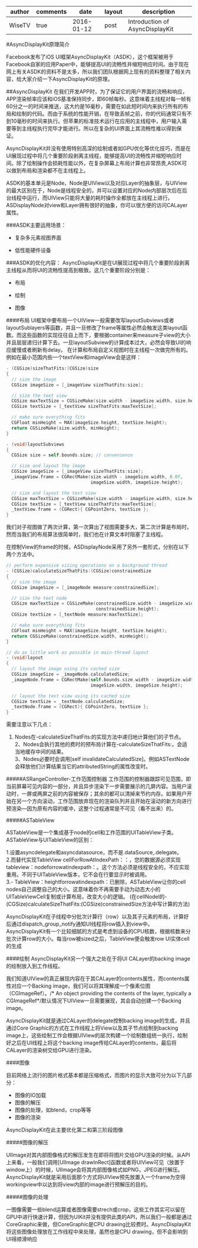 

author  | comments   | date        | layout  | description
------- | ---------- |-------------|---------|-------
WiseTV  | true       | 2016-01-12  | post    |Introduction of AsyncDisplayKit

#AsyncDisplayKit原理简介

Facebook发布了iOS UI框架AsyncDisplayKit（ASDK），这个框架被用于Facebook自家的应用Paper中，能够提高UI的流畅性并缩短响应时间。由于现在网上有关ASDK的资料不是太多，所以我们团队根据网上现有的资料整理了相关内容，给大家介绍一下AsyncDisplayKit的原理。

##AsyncDisplayKit
在我们开发APP时，为了保证它的用户界面的流畅和响应，APP渲染帧率应该和iOS基准保持同步，即60帧每秒。这意味着主线程对每一帧有60分之一的时间来推送，这大约是16毫秒，需要在如此短时间内来执行所有的布局和绘制的代码。而由于系统的性能开销，在导致丢帧之前，你的代码通常只有不到10毫秒的时间来执行。但苹果的标准技术运行在应用的主线程中，用户输入需要等到主线程执行完毕才能进行。所以在复杂的UI界面上其流畅性难以得到保证。

AsyncDisplayKit并没有使用特别高深的绘制或者如GPU优化等优化技巧，而是在UI展现过程中将几个重要阶段剥离主线程，能够提高UI的流畅性并缩短响应时间。除了绘制操作会损耗性能以外，在复杂屏幕上布局计算也非常昂贵,ASDK可以做到布局和渲染都不在主线程上。

ASDK的基本单元是Node，Node是UIView以及对应Layer的抽象层，与UIView的最大区别在于，Node是线程安全的，并可以设置对应的Node内部层次后在后台线程中运行，而UIView只能将大量的耗时操作全都放在主线程上进行。
ASDisplayNode对view和Layer拥有很好的抽象，你可以很方便的访问CALayer属性。



###ASDK主要运用场景：
* 复杂多元素视图界面

* 低性能硬件设备



###ASDK的优化内容：
AsyncDisplayKit是在UI展现过程中将几个重要阶段剥离主线程从而将UI的流畅性提高到极致。这几个重要阶段分别是：

* 布局

* 绘制

* 图像



####布局
UI框架中要布局一个UIView一般需要改写layoutSubviews或者layoutSublayers等函数，并且一旦修改了frame等属性必然会触发这类layout函数。而这些函数的实现往往自上而下，要根据container来measure子view的大小并且层层递归计算下去。一旦layoutSubview的计算成本过大，必然会导致UI的响应缓慢或者刷新有delay。
在计算和布局自定义视图时在主线程一次做完所有的。例如在最小范围内些一个textView和imageView会是这样：

```objective-c
- (CGSize)sizeThatFits:(CGSize)size
{
  // size the image
  CGSize imageSize = [_imageView sizeThatFits:size];

  // size the text view
  CGSize maxTextSize = CGSizeMake(size.width - imageSize.width, size.height);
  CGSize textSize = [_textView sizeThatFits:maxTextSize];

  // make sure everything fits
  CGFloat minHeight = MAX(imageSize.height, textSize.height);
  return CGSizeMake(size.width, minHeight);
}

- (void)layoutSubviews
{
  CGSize size = self.bounds.size; // convenience

  // size and layout the image
  CGSize imageSize = [_imageView sizeThatFits:size];
  _imageView.frame = CGRectMake(size.width - imageSize.width, 0.0f,
                                imageSize.width, imageSize.height);

  // size and layout the text view
  CGSize maxTextSize = CGSizeMake(size.width - imageSize.width, size.height);
  CGSize textSize = [_textView sizeThatFits:maxTextSize];
  _textView.frame = (CGRect){ CGPointZero, textSize };
}
```
我们对子视图做了两次计算，第一次算出了视图需要多大，第二次计算是布局时，然而当我们的布局算法很简单时，我们也在计算文本时阻塞了主线程。

在控制View的frame的时候，ASDisplayNode采用了另外一套形式，分别在以下两个方法中。

```objective-c
// perform expensive sizing operations on a background thread
- (CGSize)calculateSizeThatFits:(CGSize)constrainedSize
{
  // size the image
  CGSize imageSize = [_imageNode measure:constrainedSize];

  // size the text node
  CGSize maxTextSize = CGSizeMake(constrainedSize.width - imageSize.width,
                                  constrainedSize.height);
  CGSize textSize = [_textNode measure:maxTextSize];

  // make sure everything fits
  CGFloat minHeight = MAX(imageSize.height, textSize.height);
  return CGSizeMake(constrainedSize.width, minHeight);
}

// do as little work as possible in main-thread layout
- (void)layout
{
  // layout the image using its cached size
  CGSize imageSize = _imageNode.calculatedSize;
  _imageNode.frame = CGRectMake(self.bounds.size.width - imageSize.width, 0.0f,
                                imageSize.width, imageSize.height);

  // layout the text view using its cached size
  CGSize textSize = _textNode.calculatedSize;
  _textNode.frame = (CGRect){ CGPointZero, textSize };
}
```
需要注意以下几点：</br>
1. Nodes在-calculateSizeThatFits:的实现方法中递归地计算他们的子节点。</br>
2、Nodes会执行其他的费时的预布局计算在-calculateSizeThatFits:，会适当地缓存中间的结果。</br>
3、Nodes必要时会调用[self invalidateCalculatedSize]。例如ASTextNode会释放他们计算结果当它的attributedString的属性改变时。


#####ASRangeController-工作范围控制器
工作范围的控制器跟踪可见范围，即当前屏幕可见内容的一部分，并且异步渲染下一步需要展示的几屏内容。当用户滚动时，一屏或两屏之前的内容被保存；其余的都可以清掉来节约内存。如果用户开始在另一个方向滚动，工作范围放弃现在的渲染队列并且开始在滚动的新方向进行预渲染—因为原有内容的缓冲，这整个过程通常是不可见（看不出来）的。 

#####ASTableView

ASTableView是一个集成基于node的cell和工作范围的UITableView子类。 
ASTableView与UITableView的区别：

1.设置asyncdelegate和asyncdatasource，而不是.dataSource,.delegate。</br>
 2.而替代实现TableView cellForRowAtIndexPath：：，您的数据源必须实现tableview：nodeforrowatindexpath：。这个方法必须是线程安全的，不应实现重用。不同于UITableView版本，它不会在行要显示时被调用。 </br>
 3.- TableView：heightforrowatindexpath：已删除，ASTableView让你的cell nodes自己调整自己的大小。这意味着你不再需要手动为动态大小的UITableViewCell复制或计算布局，改变大小的逻辑。 (在cellNodel的- (CGSize)calculateSizeThatFits:(CGSize)constrainedSize方法中写计算的方法)

AsyncDisplayKit在子线程中分批次计算行（row）以及其子元素的布局，计算好后通过dispatch_group_notify通知UI线程将row插入到view中。 AsyncDisplayKit有一个比较细腻的方式是考虑到设备的CPU核数，根据核数来分批次计算row的大小。每当row被sized之后，TableView便会触发row UI实体cell的生成

####绘制
AsyncDisplayKit另一个强大之处在于将UI CALayer的backing image的绘制放入到工作线程。

我们知道UIView的真正展现内容在于其CALayer的contents属性，而contents属性对应一个Backing image，我们可以将其理解成一个像素位图（CGImageRef）。/* An object providing the contents of the layer, typically a CGImageRef*/默认情况下UIView一旦需要展现，其会自动创建一个Backing image。

AsyncDisplayKit就是通过CALayer的delegate控制backing image的生成，并且通过Core Graphic的方式在工作线程上将View以及其子节点绘制到backing image上，这些绘制工作会根据UIView的层次构建一个绘制数组统一执行，绘制好之后在UI线程上将这个backing image传给CALayer的contents，最后将CALayer的渲染树交给GPU进行渲染。

####图像

目前网络上流行的图片格式基本都是压缩格式，而图片的显示大致可分为以下几部分：

* 图像的IO加载
* 图像的解压
* 图像的处理，如blend，crop等等
* 图像的渲染

AsyncDisplayKit在此主要优化第二和第三阶段图像


#####图像的解压

UIImage对其内部图像格式的解压发生在即将将图片交给GPU渲染的时候。从API上来看，一般我们调用[UIImage drawInRect]函数或者将UIView可见（放置于window上）的时候，UIImage会将其内部图像格式如PNG，JPEG进行解压。AsyncDisplayKit就是采用后面那个方式将UIView预先放置入一个frame为空得workingview中以达到将view内部的image进行预解压的目的。

#####图像的处理

一图像需要一些blend运算或者图像需要strech或crop，这些工作其实可以留在GPU中进行快速计算，但因为UIKit并没有提供此类的API，所以我们一般都是通过CoreGraphic来做，但CoreGraphic是CPU drawing比较费时。AsyncDisplayKit将这些图像处理放在工作线程中来处理，虽然也是CPU drawing，但不会影响到UI得顺滑响应